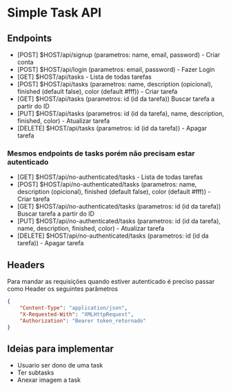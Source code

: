 # Simple Task API

## Endpoints

- [POST] $HOST/api/signup (parametros: name, email, password) - Criar conta
- [POST] $HOST/api/login (parametros: email, password) - Fazer Login
- [GET] $HOST/api/tasks - Lista de todas tarefas
- [POST] $HOST/api/tasks (parametros: name, description (opicional), finished (default false), color (default #fff)) - Criar tarefa
- [GET] $HOST/api/tasks (parametros: id (id da tarefa)) Buscar tarefa a partir do ID
- [PUT] $HOST/api/tasks (parametros: id (id da tarefa), name, description, finished, color) - Atualizar tarefa
- [DELETE] $HOST/api/tasks (parametros: id (id da tarefa)) - Apagar tarefa

### Mesmos endpoints de tasks porém não precisam estar autenticado

- [GET] $HOST/api/no-authenticated/tasks - Lista de todas tarefas
- [POST] $HOST/api/no-authenticated/tasks (parametros: name, description (opicional), finished (default false), color (default #fff)) - Criar tarefa
- [GET] $HOST/api/no-authenticated/tasks (parametros: id (id da tarefa)) Buscar tarefa a partir do ID
- [PUT] $HOST/api/no-authenticated/tasks (parametros: id (id da tarefa), name, description, finished, color) - Atualizar tarefa
- [DELETE] $HOST/api/no-authenticated/tasks (parametros: id (id da tarefa)) - Apagar tarefa

## Headers 

Para mandar as requisições quando estiver autenticado é preciso passar como Header os seguintes parâmetros
```json
{
    "Content-Type": "application/json",
    "X-Requested-With": "XMLHttpRequest",
    "Authorization": "Bearer token_retornado"
}
```

## Ideias para implementar

- Usuario ser dono de uma task
- Ter subtasks
- Anexar imagem a task
